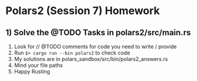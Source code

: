 # Polars2 (Session 7) Homework

## 1) Solve the @TODO Tasks in polars2/src/main.rs

1. Look for // @TODO comments for code you need to write / provide
1. Run `$> cargo run --bin polars2` to check code
1. My solutions are in polars_sandbox/src/bin/polars2_answers.rs
1. Mind your file paths
1. Happy Rusting
